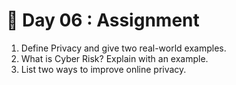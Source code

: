 # 📖 Day 06 : Assignment 

1. Define Privacy and give two real-world examples.
2. What is Cyber Risk? Explain with an example.
3. List two ways to improve online privacy.